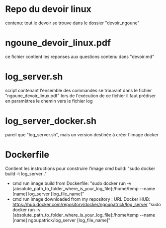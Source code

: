 # Repo du devoir linux
contenu: tout le devoir se trouve dans le dossier "devoir_ngoune"

# ngoune_devoir_linux.pdf
ce fichier contient les reponses aux questions contenu dans "devoir.md"

# log_server.sh
script contenant l'ensemble des commandes se trouvant dans le fichier "ngoune_devoir_linux.pdf"
lors de l'exécution de ce fichier il faut prédiser en paramètres le chemin vers le fichier log

# log_server_docker.sh
pareil que "log_server.sh", mais un version destinée à créer l'image docker

# Dockerfile
Contient les instructions pour construire l'image
cmd build: "sudo docker build -t log_server ."
- cmd run image build from Dockerfile:
 "sudo docker run -v [absolute_path_to_folder_where_is_your_log_file]:/home/temp --name [name] log_server [log_file_name]"
- cmd run image downloaded from my repository <ngoupatrick>:
  URL Docker HUB: https://hub.docker.com/repository/docker/ngoupatrick/log_server
 "sudo docker run -v [absolute_path_to_folder_where_is_your_log_file]:/home/temp --name [name] ngoupatrick/log_server [log_file_name]"
  
